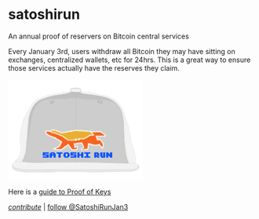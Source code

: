 # satoshirun
An annual proof of reservers on Bitcoin central services

Every January 3rd, users withdraw all Bitcoin they may have sitting on exchanges, centralized wallets, etc for 24hrs. This is a great way to ensure those services actually have the reserves they claim.

![](satoshirun.png)


Here is a [guide to Proof of Keys](https://www.reddit.com/r/Bitcoin/comments/a57b2g/proof_of_keys_a_guide/)




[*contribute*](https://github.com/nvk/satoshirun) | [follow @SatoshiRunJan3](https://twitter.com/SatoshiRunJan3)
